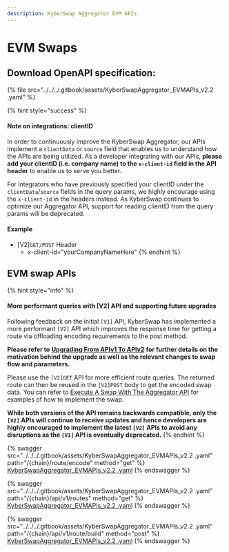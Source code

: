 ```yaml
---
description: KyberSwap Aggregator EVM APIs
---
```


# EVM Swaps

## Download OpenAPI specification:

{% file src="../../../.gitbook/assets/KyberSwapAggregator_EVMAPIs_v2.2 .yaml" %}

{% hint style="success" %}
#### Note on integrations: clientID

In order to continuously improve the KyberSwap Aggregator, our APIs implement a `clientData` or `source` field that enables us to understand how the APIs are being utilized. As a developer integrating with our APIs, **please add your clientID (i.e. company name) to the `x-client-id` field in the API header** to enable us to serve you better.

For integrators who have previously specified your clientID under the `clientData`/`source` fields in the query params, we highly encourage using the `x-client-id` in the headers instead. As KyberSwap continues to optimize our Aggregator API,  support for reading clientID from the query params will be deprecated.

#### Example

* \[V2]`GET/POST` Header
  * x-client-id="yourCompanyNameHere"
{% endhint %}

## EVM swap APIs

{% hint style="info" %}
#### More performant queries with \[V2] API and supporting future upgrades

Following feedback on the initial `[V1]` API, KyberSwap has implemented a more performant `[V2]` API which improves the response time for getting a route via offloading encoding requirements to the post method.

**Please refer to** [**Upgrading From APIv1 To APIv2**](../developer-guides/upgrading-from-apiv1-to-apiv2.md) **for further details on the motivation behind the upgrade as well as the relevant changes to swap flow and parameters.**

Please use the `[V2]GET` API for more efficient route queries. The returned route can then be reused in the `[V2]POST` body to get the encoded swap data. You can refer to [Execute A Swap With The Aggregator API](../developer-guides/execute-a-swap-with-the-aggregator-api.md) for examples of how to implement the swap.

**While both versions of the API remains backwards compatible, only the `[V2]` APIs will continue to receive updates and hence developers are highly encouraged to implement the latest `[V2]` APIs to avoid any disruptions as the `[V1]` API is eventually deprecated.**
{% endhint %}

{% swagger src="../../../.gitbook/assets/KyberSwapAggregator_EVMAPIs_v2.2 .yaml" path="/{chain}/route/encode" method="get" %}
[KyberSwapAggregator_EVMAPIs_v2.2 .yaml](<../../../.gitbook/assets/KyberSwapAggregator_EVMAPIs_v2.2 .yaml>)
{% endswagger %}

{% swagger src="../../../.gitbook/assets/KyberSwapAggregator_EVMAPIs_v2.2 .yaml" path="/{chain}/api/v1/routes" method="get" %}
[KyberSwapAggregator_EVMAPIs_v2.2 .yaml](<../../../.gitbook/assets/KyberSwapAggregator_EVMAPIs_v2.2 .yaml>)
{% endswagger %}

{% swagger src="../../../.gitbook/assets/KyberSwapAggregator_EVMAPIs_v2.2 .yaml" path="/{chain}/api/v1/route/build" method="post" %}
[KyberSwapAggregator_EVMAPIs_v2.2 .yaml](<../../../.gitbook/assets/KyberSwapAggregator_EVMAPIs_v2.2 .yaml>)
{% endswagger %}
